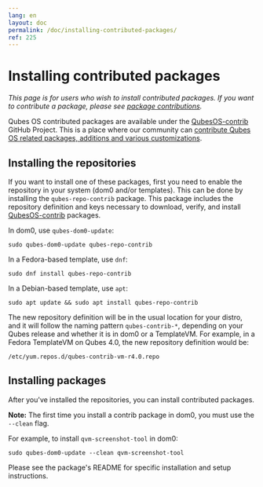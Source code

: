 ```yaml
---
lang: en
layout: doc
permalink: /doc/installing-contributed-packages/
ref: 225
---
```


# Installing contributed packages

_This page is for users who wish to install contributed packages.
If you want to contribute a package, please see [package contributions](/doc/package-contributions/)._

Qubes OS contributed packages are available under the [QubesOS-contrib](https://github.com/QubesOS-contrib/) GitHub Project.
This is a place where our community can [contribute Qubes OS related packages, additions and various customizations](/doc/package-contributions/).

## Installing the repositories

If you want to install one of these packages, first you need to enable the repository in your system (dom0 and/or templates). This can be done by installing the `qubes-repo-contrib` package. This package includes the repository definition and keys necessary to download, verify, and install [QubesOS-contrib](https://github.com/QubesOS-contrib/) packages.

In dom0, use `qubes-dom0-update`:

```bash_session
sudo qubes-dom0-update qubes-repo-contrib
```

In a Fedora-based template, use `dnf`:

```bash_session
sudo dnf install qubes-repo-contrib
```

In a Debian-based template, use `apt`:

```bash_session
sudo apt update && sudo apt install qubes-repo-contrib
```

The new repository definition will be in the usual location for your distro, and it will follow the naming pattern `qubes-contrib-*`, depending on your Qubes release and whether it is in dom0 or a TemplateVM.
For example, in a Fedora TemplateVM on Qubes 4.0, the new repository definition would be:

```
/etc/yum.repos.d/qubes-contrib-vm-r4.0.repo
```

## Installing packages

After you've installed the repositories, you can install contributed packages.

**Note:** The first time you install a contrib package in dom0, you must use the `--clean` flag.

For example, to install `qvm-screenshot-tool` in dom0:

```bash_session
sudo qubes-dom0-update --clean qvm-screenshot-tool
```

Please see the package's README for specific installation and setup instructions.

